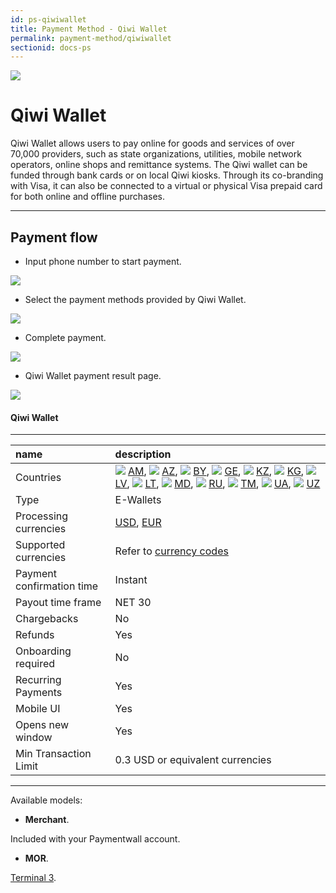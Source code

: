 ```yaml
---
id: ps-qiwiwallet
title: Payment Method - Qiwi Wallet
permalink: payment-method/qiwiwallet
sectionid: docs-ps
---
```


<div class="docs-ps-header">
    <div class="docs-ps-logo">
        <img src="https://api.paymentwall.com/images/ps_logos/pm_qiwiwallet.png">
    </div>
    <h1>Qiwi Wallet</h1>
</div>

<div class="docs-ps-body" markdown="1">

<div class="docs-ps-instructions" markdown="1">

Qiwi Wallet allows users to pay online for goods and services of over 70,000 providers, such as state organizations, utilities, mobile network operators, online shops and remittance systems. The Qiwi wallet can be funded through bank cards or on local Qiwi kiosks. Through its co-branding with Visa, it can also be connected to a virtual or physical Visa prepaid card for both online and offline purchases.

*** 

## Payment flow

* Input phone number to start payment.

<div class="docs-img docs-medium-img">
    <img src="/textures/pic/payment-system/e-wallet/qiwi/qiwi_preset.png">
</div>

* Select the payment methods provided by Qiwi Wallet.

<div class="docs-img docs-medium-img">
    <img src="/textures/pic/payment-system/e-wallet/qiwi/qiwi_select.png">
</div>

* Complete payment.

<div class="docs-img docs-medium-img">
    <img src="/textures/pic/payment-system/e-wallet/qiwi/qiwi_checkout.png">
</div>

* Qiwi Wallet payment result page.

<div class="docs-img docs-medium-img">
    <img src="/textures/pic/payment-system/e-wallet/qiwi/qiwi_result.png">
</div>

</div>

<div class="docs-ps-attributes" markdown="1">
<div class="docs-ps-attributes-body" markdown="1">

#### Qiwi Wallet

***

|name|description|
|:--|:--|
|Countries| <img class="flags" src="/textures/pic/flags/asia/armania.png"> [AM](hhttps://en.wikipedia.org/wiki/Armania), <img class="flags" src="/textures/pic/flags/asia/azerbaijan.png"> [AZ](hhttps://en.wikipedia.org/wiki/Azerbaijan), <img class="flags" src="/textures/pic/flags/europe/belarus.png"> [BY](hhttps://en.wikipedia.org/wiki/Belarus), <img class="flags" src="/textures/pic/flags/europe/georgia.png"> [GE](hhttps://en.wikipedia.org/wiki/Georgia), <img class="flags" src="/textures/pic/flags/asia/kazakhstan.png"> [KZ](hhttps://en.wikipedia.org/wiki/Kazakhstan), <img class="flags" src="/textures/pic/flags/asia/kyrgyzstan.png"> [KG](hhttps://en.wikipedia.org/wiki/Kyrgyzstan), <img class="flags" src="/textures/pic/flags/europe/latvia.png"> [LV](hhttps://en.wikipedia.org/wiki/Latvia), <img class="flags" src="/textures/pic/flags/europe/lithuania.png"> [LT](hhttps://en.wikipedia.org/wiki/Lithuania), <img class="flags" src="/textures/pic/flags/europe/moldova.png"> [MD](hhttps://en.wikipedia.org/wiki/Moldova), <img class="flags" src="/textures/pic/flags/europe/russia.png"> [RU](hhttps://en.wikipedia.org/wiki/Russia), <img class="flags" src="/textures/pic/flags/asia/turkmenistan.png"> [TM](hhttps://en.wikipedia.org/wiki/Turkmenistan), <img class="flags" src="/textures/pic/flags/europe/ukraine.png"> [UA](hhttps://en.wikipedia.org/wiki/Ukraine), <img class="flags" src="/textures/pic/flags/asia/uzbekistan.png"> [UZ](hhttps://en.wikipedia.org/wiki/Uzbekistan)|
|Type|E-Wallets|
|Processing currencies|[USD](https://en.wikipedia.org/wiki/United_States_dollar), [EUR](https://en.wikipedia.org/wiki/Euro)|
|Supported currencies| Refer to [currency codes](/reference/currencies)|
|Payment confirmation time|Instant|
|Payout time frame| NET 30|
|Chargebacks|No|
|Refunds|Yes|
|Onboarding required| No|
|Recurring Payments|Yes|
|Mobile UI|Yes|
|Opens new window|Yes|
|Min Transaction Limit|0.3 USD or equivalent currencies|

***

Available models:

* **Merchant**.

Included with your Paymentwall account.

* **MOR**.

[Terminal 3](https://www.terminal3.com/).

</div>
</div>

</div>
